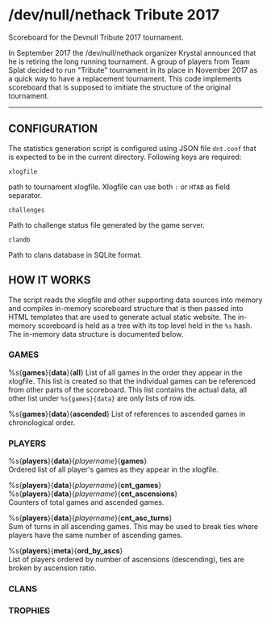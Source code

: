 # /dev/null/nethack Tribute 2017

Scoreboard for the Devnull Tribute 2017 tournament.

In September 2017 the /dev/null/nethack organizer Krystal
announced that he is retiring the long running tournament.  A group of
players from Team Splat decided to run "Tribute" tournament in its place
in November 2017 as a quick way to have a replacement tournament.  This
code implements scoreboard that is supposed to imitiate the structure of
the original tournament.

---

## CONFIGURATION

The statistics generation script is configured using JSON file `dnt.conf`
that is expected to be in the current directory.  Following keys are
required:

`xlogfile`

path to tournament xlogfile.  Xlogfile can use both `:` or `HTAB` as field
separator.

`challenges`

Path to challenge status file generated by the game server.

`clandb`

Path to clans database in SQLite format.


## HOW IT WORKS

The script reads the xlogfile and other supporting data sources into memory
and compiles in-memory scoreboard structure that is then passed into HTML
templates that are used to generate actual static website. The in-memory
scoreboard is held as a tree with its top level held in the `%s` hash. The
in-memory data structure is documented below.

### GAMES

%s{**games**}{**data**}{**all**}
List of all games in the order they appear in the xlogfile. This list
is created so that the individual games can be referenced from other
parts of the scoreboard. This list contains the actual data, all other list
under `%s{games}{data}` are only lists of row ids.

%s{**games**}{**data**}{**ascended**}
List of references to ascended games in chronological order.

### PLAYERS

%s{**players**}{**data**}{*playername*}{**games**}  
Ordered list of all player's games as they appear in the xlogfile.

%s{**players**}{**data**}{*playername*}{**cnt_games**}  
%s{**players**}{**data**}{*playername*}{**cnt_ascensions**}  
Counters of total games and ascended games.

%s{**players**}{**data**}{*playername*}{**cnt_asc_turns**}  
Sum of turns in all ascending games. This may be used to break ties where
players have the same number of ascending games.

%s{**players**}{**meta**}{**ord_by_ascs**}  
List of players ordered by number of ascensions (descending), ties are
broken by ascension ratio.

### CLANS

### TROPHIES


